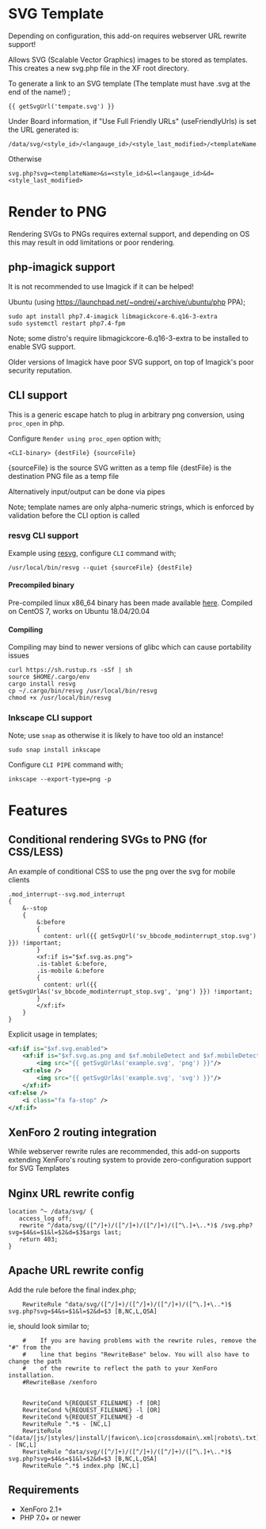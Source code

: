 # SVG Template

Depending on configuration, this add-on requires webserver URL rewrite support!

Allows SVG (Scalable Vector Graphics) images to be stored as templates. This creates a new svg.php file in the XF root directory.

To generate a link to an SVG template (The template must have .svg at the end of the name!) ;
```
{{ getSvgUrl('tempate.svg') }}
```

Under Board information, if "Use Full Friendly URLs" (useFriendlyUrls) is set the URL generated is:
```
/data/svg/<style_id>/<langauge_id>/<style_last_modified>/<templateName.svg>
```
Otherwise
```
svg.php?svg=<templateName>&s=<style_id>&l=<langauge_id>&d=<style_last_modified>
```

# Render to PNG

Rendering SVGs to PNGs requires external support, and depending on OS this may result in odd limitations or poor rendering.

## php-imagick support

It is not recommended to use Imagick if it can be helped!

Ubuntu (using https://launchpad.net/~ondrej/+archive/ubuntu/php PPA);
```
sudo apt install php7.4-imagick libmagickcore-6.q16-3-extra
sudo systemctl restart php7.4-fpm
```
Note; some distro's require libmagickcore-6.q16-3-extra to be installed to enable SVG support.

Older versions of Imagick have poor SVG support, on top of Imagick's poor security reputation.

## CLI support

This is a generic escape hatch to plug in arbitrary png conversion, using `proc_open` in php.

Configure `Render using proc_open` option with;
```
<CLI-binary> {destFile} {sourceFile}
```
{sourceFile} is the source SVG written as a temp file
{destFile} is the destination PNG file as a temp file

Alternatively input/output can be done via pipes

Note; template names are only alpha-numeric strings, which is enforced by validation before the CLI option is called

### resvg CLI support

Example using [resvg](https://github.com/RazrFalcon/resvg), configure `CLI` command with;
```
/usr/local/bin/resvg --quiet {sourceFile} {destFile}
```

#### Precompiled binary
Pre-compiled linux x86_64 binary has been made available [here](https://github.com/Xon/resvg/releases/download/v0.14.1/resvg-x86_64-0.14.1.zip).
Compiled on CentOS 7, works on Ubuntu 18.04/20.04

#### Compiling

Compiling may bind to newer versions of glibc which can cause portability issues

```
curl https://sh.rustup.rs -sSf | sh
source $HOME/.cargo/env
cargo install resvg
cp ~/.cargo/bin/resvg /usr/local/bin/resvg
chmod +x /usr/local/bin/resvg
```

### Inkscape CLI support

Note; use `snap` as otherwise it is likely to have too old an instance!
```
sudo snap install inkscape
```

Configure `CLI PIPE` command with;
```
inkscape --export-type=png -p
```

# Features

## Conditional rendering SVGs to PNG (for CSS/LESS)


An example of conditional CSS to use the png over the svg for mobile clients
```
.mod_interrupt--svg.mod_interrupt
{
    &--stop
    {
        &:before
        {
          content: url({{ getSvgUrl('sv_bbcode_modinterrupt_stop.svg') }}) !important;
        }
        <xf:if is="$xf.svg.as.png">
        .is-tablet &:before,
        .is-mobile &:before
        {
          content: url({{ getSvgUrlAs('sv_bbcode_modinterrupt_stop.svg', 'png') }}) !important;
        }
        </xf:if>
    }
}
```

Explicit usage in templates;
```xml
<xf:if is="$xf.svg.enabled">
    <xf:if is="$xf.svg.as.png and $xf.mobileDetect and $xf.mobileDetect.isMobile()">
        <img src="{{ getSvgUrlAs('example.svg', 'png') }}"/>
    <xf:else />
        <img src="{{ getSvgUrlAs('example.svg', 'svg') }}"/>
    </xf:if>
<xf:else />
    <i class="fa fa-stop" />
</xf:if>
```

## XenForo 2 routing integration

While webserver rewrite rules are recommended, this add-on supports extending XenForo's routing system to provide zero-configuration support for SVG Templates

## Nginx URL rewrite config

```
location ^~ /data/svg/ {
   access_log off;
   rewrite ^/data/svg/([^/]+)/([^/]+)/([^/]+)/([^\.]+\..*)$ /svg.php?svg=$4&s=$1&l=$2&d=$3$args last;
   return 403;
}
```

## Apache URL rewrite config

Add the rule before the final index.php;
```
    RewriteRule ^data/svg/([^/]+)/([^/]+)/([^/]+)/([^\.]+\..*)$ svg.php?svg=$4&s=$1&l=$2&d=$3 [B,NC,L,QSA]
```


ie, should look similar to;
```
    #    If you are having problems with the rewrite rules, remove the "#" from the
    #    line that begins "RewriteBase" below. You will also have to change the path
    #    of the rewrite to reflect the path to your XenForo installation.
    #RewriteBase /xenforo


    RewriteCond %{REQUEST_FILENAME} -f [OR]
    RewriteCond %{REQUEST_FILENAME} -l [OR]
    RewriteCond %{REQUEST_FILENAME} -d
    RewriteRule ^.*$ - [NC,L]
    RewriteRule ^(data/|js/|styles/|install/|favicon\.ico|crossdomain\.xml|robots\.txt) - [NC,L]
    RewriteRule ^data/svg/([^/]+)/([^/]+)/([^/]+)/([^\.]+\..*)$ svg.php?svg=$4&s=$1&l=$2&d=$3 [B,NC,L,QSA]
    RewriteRule ^.*$ index.php [NC,L]
```

## Requirements

- XenForo 2.1+
- PHP 7.0+ or newer